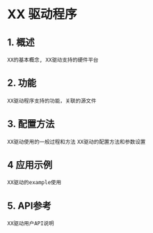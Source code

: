# XX 驱动程序

## 1. 概述

`XX的基本概念, XX驱动支持的硬件平台`

## 2. 功能

`XX驱动程序支持的功能，关联的源文件`

## 3. 配置方法

`XX驱动使用的一般过程和方法`
`XX驱动的配置方法和参数设置`

## 4 应用示例

`XX驱动的example使用`

## 5. API参考

`XX驱动用户API说明`